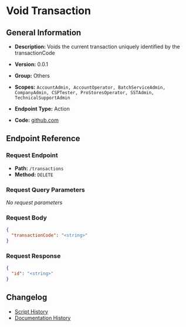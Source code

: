 # Void Transaction

## General Information

- **Description:** Voids the current transaction uniquely identified by the transactionCode

- **Version:** 0.0.1
- **Group:** Others
- **Scopes:** `AccountAdmin, AccountOperator, BatchServiceAdmin, CompanyAdmin, CSPTester, ProStoresOperator, SSTAdmin, TechnicalSupportAdmin`
- **Endpoint Type:** Action
- **Code:** [github.com](https://github.com/NangoHQ/integration-templates/tree/main/integrations/avalara-sandbox/actions/void-transaction.ts)


## Endpoint Reference

### Request Endpoint

- **Path:** `/transactions`
- **Method:** `DELETE`

### Request Query Parameters

_No request parameters_

### Request Body

```json
{
  "transactionCode": "<string>"
}
```

### Request Response

```json
{
  "id": "<string>"
}
```

## Changelog

- [Script History](https://github.com/NangoHQ/integration-templates/commits/main/integrations/avalara-sandbox/actions/void-transaction.ts)
- [Documentation History](https://github.com/NangoHQ/integration-templates/commits/main/integrations/avalara-sandbox/actions/void-transaction.md)

<!-- END  GENERATED CONTENT -->

